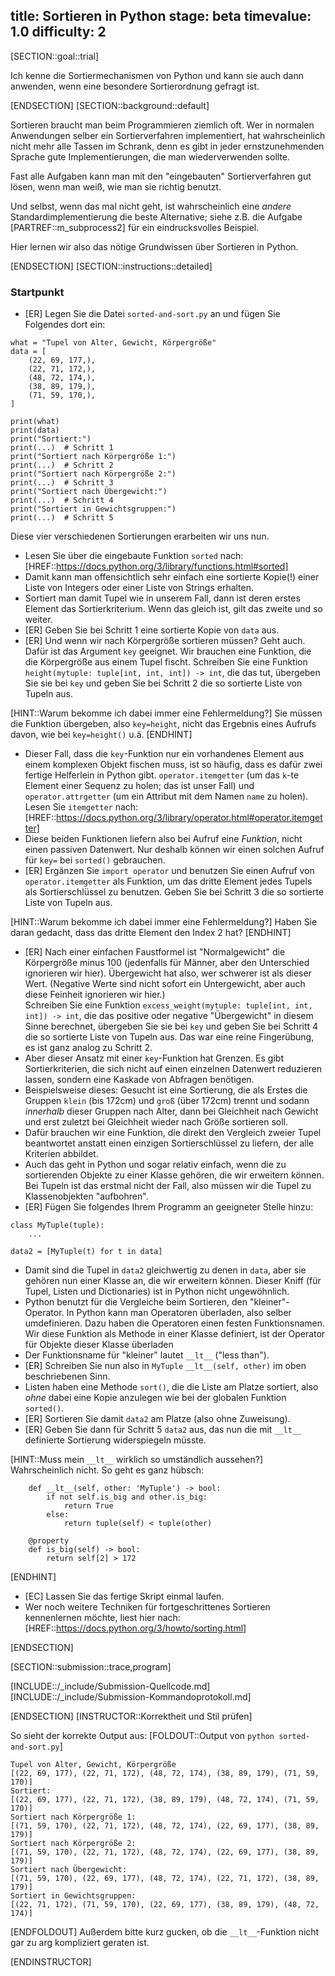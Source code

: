title: Sortieren in Python
stage: beta
timevalue: 1.0
difficulty: 2
---

[SECTION::goal::trial]

Ich kenne die Sortiermechanismen von Python und kann sie auch dann anwenden,
wenn eine besondere Sortierordnung gefragt ist.

[ENDSECTION]
[SECTION::background::default]

Sortieren braucht man beim Programmieren ziemlich oft.
Wer in normalen Anwendungen selber ein Sortierverfahren implementiert,
hat wahrscheinlich nicht mehr alle Tassen im Schrank,
denn es gibt in jeder ernstzunehmenden Sprache gute Implementierungen, 
die man wiederverwenden sollte.

Fast alle Aufgaben kann man mit den "eingebauten" Sortierverfahren gut lösen,
wenn man weiß, wie man sie richtig benutzt.

Und selbst, wenn das mal nicht geht, ist wahrscheinlich eine _andere_
Standardimplementierung die beste Alternative;
siehe z.B. die Aufgabe [PARTREF::m_subprocess2] für ein eindrucksvolles Beispiel. 

Hier lernen wir also das nötige Grundwissen über Sortieren in Python.

[ENDSECTION]
[SECTION::instructions::detailed]

### Startpunkt

- [ER] Legen Sie die Datei `sorted-and-sort.py` an und fügen Sie Folgendes dort ein:
 
```
what = "Tupel von Alter, Gewicht, Körpergröße"
data = [
    (22, 69, 177,), 
    (22, 71, 172,), 
    (48, 72, 174,), 
    (38, 89, 179,), 
    (71, 59, 170,), 
]

print(what)
print(data)
print("Sortiert:")
print(...)  # Schritt 1
print("Sortiert nach Körpergröße 1:")
print(...)  # Schritt 2
print("Sortiert nach Körpergröße 2:")
print(...)  # Schritt 3
print("Sortiert nach Übergewicht:")
print(...)  # Schritt 4
print("Sortiert in Gewichtsgruppen:")
print(...)  # Schritt 5
```

Diese vier verschiedenen Sortierungen erarbeiten wir uns nun.

- Lesen Sie über die eingebaute Funktion `sorted` nach:
  [HREF::https://docs.python.org/3/library/functions.html#sorted]
- Damit kann man offensichtlich sehr einfach eine sortierte Kopie(!)
  einer Liste von Integers oder einer Liste von Strings erhalten.
- Sortiert man damit Tupel wie in unserem Fall,
  dann ist deren erstes Element das Sortierkriterium.
  Wenn das gleich ist, gilt das zweite und so weiter.
- [ER] Geben Sie bei Schritt 1 eine sortierte Kopie von `data` aus.
- [ER] Und wenn wir nach Körpergröße sortieren müssen?
  Geht auch. Dafür ist das Argument `key` geeignet.
  Wir brauchen eine Funktion, die die Körpergröße aus einem Tupel fischt.
  Schreiben Sie eine Funktion `height(mytuple: tuple[int, int, int]) -> int`, 
  die das tut, übergeben Sie sie bei `key` und geben Sie bei Schritt 2 
  die so sortierte Liste von Tupeln aus.

[HINT::Warum bekomme ich dabei immer eine Fehlermeldung?]
Sie müssen die Funktion übergeben, also `key=height`,
nicht das Ergebnis eines Aufrufs davon, wie bei `key=height()` u.ä.
[ENDHINT]

- Dieser Fall, dass die `key`-Funktion nur ein vorhandenes Element aus einem komplexen Objekt
  fischen muss, ist so häufig, dass es dafür zwei fertige Helferlein in Python gibt.
  `operator.itemgetter` (um das `k`-te Element einer Sequenz zu holen; das ist unser Fall) und 
  `operator.attrgetter` (um ein Attribut mit dem Namen `name` zu holen).  
  Lesen Sie `itemgetter` nach: 
  [HREF::https://docs.python.org/3/library/operator.html#operator.itemgetter]
- Diese beiden Funktionen liefern also bei Aufruf eine _Funktion_, nicht einen passiven Datenwert.
  Nur deshalb können wir einen solchen Aufruf für `key=` bei `sorted()` gebrauchen.
- [ER] Ergänzen Sie `import operator` und benutzen Sie einen Aufruf von 
  `operator.itemgetter` als Funktion, um das dritte Element jedes Tupels als Sortierschlüssel
  zu benutzen.
  Geben Sie bei Schritt 3 die so sortierte Liste von Tupeln aus.

[HINT::Warum bekomme ich dabei immer eine Fehlermeldung?]
Haben Sie daran gedacht, dass das dritte Element den Index 2 hat?
[ENDHINT]

- [ER] Nach einer einfachen Faustformel ist "Normalgewicht" die Körpergröße minus 100
  (jedenfalls für Männer, aber den Unterschied ignorieren wir hier).
  Übergewicht hat also, wer schwerer ist als dieser Wert.
  (Negative Werte sind nicht sofort ein Untergewicht, aber auch diese Feinheit ignorieren wir hier.)  
  Schreiben Sie eine Funktion `excess_weight(mytuple: tuple[int, int, int]) -> int`, 
  die das positive oder negative "Übergewicht" in diesem Sinne berechnet, 
  übergeben Sie sie bei `key` und geben Sie bei Schritt 4 
  die so sortierte Liste von Tupeln aus.
  Das war eine reine Fingerübung, es ist ganz analog zu Schritt 2.
- Aber dieser Ansatz mit einer `key`-Funktion hat Grenzen.
  Es gibt Sortierkriterien, die sich nicht auf einen einzelnen Datenwert reduzieren lassen,
  sondern eine Kaskade von Abfragen benötigen.
- Beispielsweise dieses: Gesucht ist eine Sortierung, die als Erstes die Gruppen 
  `klein` (bis 172cm) und `groß` (über 172cm) trennt und sodann _innerhalb_ dieser Gruppen
  nach Alter, dann bei Gleichheit nach Gewicht und erst zuletzt bei Gleichheit wieder nach
  Größe sortieren soll.
- Dafür brauchen wir eine Funktion, die direkt den Vergleich zweier Tupel beantwortet
  anstatt einen einzigen Sortierschlüssel zu liefern, der alle Kriterien abbildet.
- Auch das geht in Python und sogar relativ einfach, wenn die zu sortierenden Objekte
  zu einer Klasse gehören, die wir erweitern können.
  Bei Tupeln ist das erstmal nicht der Fall, also müssen wir die Tupel zu Klassenobjekten "aufbohren".
- [ER] Fügen Sie folgendes Ihrem Programm an geeigneter Stelle hinzu:

```
class MyTuple(tuple):
    ...
    
data2 = [MyTuple(t) for t in data]
```

- Damit sind die Tupel in `data2` gleichwertig zu denen in `data`, aber sie gehören nun
  einer Klasse an, die wir erweitern können.
  Dieser Kniff (für Tupel, Listen und Dictionaries) ist in Python nicht ungewöhnlich.
- Python benutzt für die Vergleiche beim Sortieren, den "kleiner"-Operator.
  In Python kann man Operatoren überladen, also selber umdefinieren.
  Dazu haben die Operatoren einen festen Funktionsnamen.
  Wir diese Funktion als Methode in einer Klasse definiert, ist der Operator für
  Objekte dieser Klasse überladen
- Der Funktionsname für "kleiner" lautet `__lt__` ("less than").
- [ER] Schreiben Sie nun also in `MyTuple` `__lt__(self, other)` im oben beschriebenen Sinn.
- Listen haben eine Methode `sort()`, die die Liste am Platze sortiert, also _ohne_ dabei eine
  Kopie anzulegen wie bei der globalen Funktion `sorted()`.
- [ER] Sortieren Sie damit `data2` am Platze (also ohne Zuweisung).
- [ER] Geben Sie dann für Schritt 5 `data2` aus, 
  das nun die mit `__lt__` definierte Sortierung widerspiegeln müsste.

[HINT::Muss mein `__lt__` wirklich so umständlich aussehen?]
Wahrscheinlich nicht. So geht es ganz hübsch:
```
    def __lt__(self, other: 'MyTuple') -> bool:
        if not self.is_big and other.is_big:
            return True
        else:
            return tuple(self) < tuple(other)
    
    @property
    def is_big(self) -> bool:
        return self[2] > 172
```
[ENDHINT]

- [EC] Lassen Sie das fertige Skript einmal laufen.
- Wer noch weitere Techniken für fortgeschrittenes Sortieren kennenlernen möchte,
  liest hier nach:
  [HREF::https://docs.python.org/3/howto/sorting.html]

[ENDSECTION]

[SECTION::submission::trace,program]

[INCLUDE::/_include/Submission-Quellcode.md]
[INCLUDE::/_include/Submission-Kommandoprotokoll.md]

[ENDSECTION]
[INSTRUCTOR::Korrektheit und Stil prüfen]

So sieht der korrekte Output aus:
[FOLDOUT::Output von `python sorted-and-sort.py`]
```
Tupel von Alter, Gewicht, Körpergröße
[(22, 69, 177), (22, 71, 172), (48, 72, 174), (38, 89, 179), (71, 59, 170)]
Sortiert:
[(22, 69, 177), (22, 71, 172), (38, 89, 179), (48, 72, 174), (71, 59, 170)]
Sortiert nach Körpergröße 1:
[(71, 59, 170), (22, 71, 172), (48, 72, 174), (22, 69, 177), (38, 89, 179)]
Sortiert nach Körpergröße 2:
[(71, 59, 170), (22, 71, 172), (48, 72, 174), (22, 69, 177), (38, 89, 179)]
Sortiert nach Übergewicht:
[(71, 59, 170), (22, 69, 177), (48, 72, 174), (22, 71, 172), (38, 89, 179)]
Sortiert in Gewichtsgruppen:
[(22, 71, 172), (71, 59, 170), (22, 69, 177), (38, 89, 179), (48, 72, 174)]
```
[ENDFOLDOUT]
Außerdem bitte kurz gucken, ob die `__lt__`-Funktion nicht gar zu arg
kompliziert geraten ist.

[ENDINSTRUCTOR]
